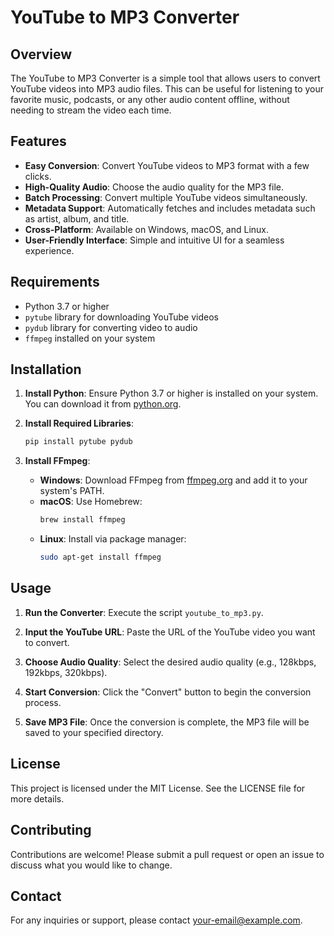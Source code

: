# YouTube to MP3 Converter

## Overview
The YouTube to MP3 Converter is a simple tool that allows users to convert YouTube videos into MP3 audio files. This can be useful for listening to your favorite music, podcasts, or any other audio content offline, without needing to stream the video each time.

## Features
- **Easy Conversion**: Convert YouTube videos to MP3 format with a few clicks.
- **High-Quality Audio**: Choose the audio quality for the MP3 file.
- **Batch Processing**: Convert multiple YouTube videos simultaneously.
- **Metadata Support**: Automatically fetches and includes metadata such as artist, album, and title.
- **Cross-Platform**: Available on Windows, macOS, and Linux.
- **User-Friendly Interface**: Simple and intuitive UI for a seamless experience.

## Requirements
- Python 3.7 or higher
- `pytube` library for downloading YouTube videos
- `pydub` library for converting video to audio
- `ffmpeg` installed on your system

## Installation

1. **Install Python**: Ensure Python 3.7 or higher is installed on your system. You can download it from [python.org](https://www.python.org/downloads/).

2. **Install Required Libraries**:
    ```sh
    pip install pytube pydub
    ```

3. **Install FFmpeg**:
    - **Windows**: Download FFmpeg from [ffmpeg.org](https://ffmpeg.org/download.html) and add it to your system's PATH.
    - **macOS**: Use Homebrew:
        ```sh
        brew install ffmpeg
        ```
    - **Linux**: Install via package manager:
        ```sh
        sudo apt-get install ffmpeg
        ```

## Usage

1. **Run the Converter**: Execute the script `youtube_to_mp3.py`.

2. **Input the YouTube URL**: Paste the URL of the YouTube video you want to convert.

3. **Choose Audio Quality**: Select the desired audio quality (e.g., 128kbps, 192kbps, 320kbps).

4. **Start Conversion**: Click the "Convert" button to begin the conversion process.

5. **Save MP3 File**: Once the conversion is complete, the MP3 file will be saved to your specified directory.

## License
This project is licensed under the MIT License. See the LICENSE file for more details.

## Contributing
Contributions are welcome! Please submit a pull request or open an issue to discuss what you would like to change.

## Contact
For any inquiries or support, please contact [your-email@example.com](sebuguerojanmark@gmail.com).
